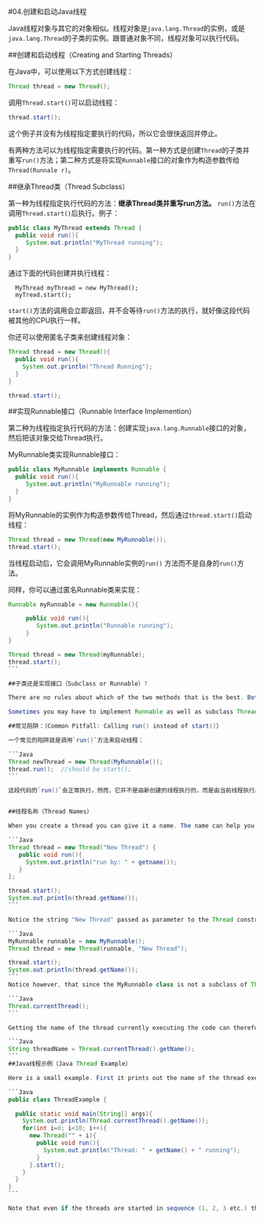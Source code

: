 #04.创建和启动Java线程

Java线程对象与其它的对象相似。线程对象是`java.lang.Thread`的实例，或是`java.lang.Thread`的子类的实例。跟普通对象不同，线程对象可以执行代码。

##创建和启动线程（Creating and Starting Threads）

在Java中，可以使用以下方式创建线程：

```Java
Thread thread = new Thread();
```

调用`Thread.start()`可以启动线程：

```Java
thread.start();
```

这个例子并没有为线程指定要执行的代码，所以它会很快返回并停止。

有两种方法可以为线程指定需要执行的代码。第一种方式是创建`Thread`的子类并重写`run()`方法；第二种方式是将实现`Runnable`接口的对象作为构造参数传给`Thread(Runnale r)`。

##继承Thread类（Thread Subclass）

第一种为线程指定执行代码的方法：**继承Thread类并重写run方法。**  `run()`方法在调用`Thread.start()`后执行。例子：

```Java
public class MyThread extends Thread {
  public void run(){
     System.out.println("MyThread running");
  }
}
```

通过下面的代码创建并执行线程：

```
  MyThread myThread = new MyThread();
  myTread.start();
```

`start()`方法的调用会立即返回，并不会等待`run()`方法的执行，就好像这段代码被其他的CPU执行一样。

你还可以使用匿名子类来创建线程对象：

```Java
Thread thread = new Thread(){
  public void run(){
    System.out.println("Thread Running");
  }
}

thread.start();
```

##实现Runnable接口（Runnable Interface Implemention）

第二种为线程指定执行代码的方法：创建实现`java.lang.Runnable`接口的对象，然后把该对象交给Thread执行。

MyRunnable类实现Runnable接口：

```Java
public class MyRunnable implements Runnable {
  public void run(){
     System.out.println("MyRunnable running");
  }
}
```

将MyRunnable的实例作为构造参数传给Thread，然后通过`thread.start()`启动线程：

```Java
Thread thread = new Thread(new MyRunnable());
thread.start();
```

当线程启动后，它会调用MyRunnable实例的`run()` 方法而不是自身的`run()`方法。


同样，你可以通过匿名Runnable类来实现：

````Java
Runnable myRunnable = new Runnable(){

	 public void run(){
		System.out.println("Runnable running");
	 }
}

Thread thread = new Thread(myRunnable);
thread.start();
```

##子类还是实现接口（Subclass or Runnable）?

There are no rules about which of the two methods that is the best. Both methods works. Personally though, I prefer implementing Runnable, and handing an instance of the implementation to a Thread instance. When having the Runnable's executed by a thread pool it is easy to queue up the Runnable instances until a thread from the pool is idle. This is a little harder to do with Thread subclasses.

Sometimes you may have to implement Runnable as well as subclass Thread. For instance, if creating a subclass of Thread that can execute more than one Runnable. This is typically the case when implementing a thread pool. ??? Thread本身已经实现Runnable接口，这段话如何理解？？

##常见陷阱：（Common Pitfall: Calling run() instead of start()）

一个常见的陷阱就是调用`run()`方法来启动线程：

```Java
Thread newThread = new Thread(MyRunnable());
thread.run();  //should be start();
```

这段代码的`run()`会正常执行，然而，它并不是由新创建的线程执行的，而是由当前线程执行。如果要创建新的线程来执行，必须调用`start()`方法而不是`run()`方法。


##线程名称（Thread Names）

When you create a thread you can give it a name. The name can help you distinguish different threads from each other. For instance, if multiple threads write to System.out it can be handy to see which thread wrote the text. Here is an example:

```Java
Thread thread = new Thread("New Thread") {
   public void run(){
     System.out.println("run by: " + getname());
   }
};

thread.start();
System.out.println(thread.getName());
```

Notice the string "New Thread" passed as parameter to the Thread constructor. This string is the name of the thread. The name can be obtained by the Thread's getName() method. You can also pass a name to a Thread when using a Runnable implementation. Here is how that looks:

```Java
MyRunnable runnable = new MyRunnable();
Thread thread = new Thread(runnable, "New Thread");

thread.start();
System.out.println(thread.getName());
```
Notice however, that since the MyRunnable class is not a subclass of Thread, it does not have access to the getName() method of the thread executing it. A reference to the currently executing thread can be obtained using the call

```Java
Thread.currentThread();
```

Getting the name of the thread currently executing the code can therefore be done like this:

```Java
String threadName = Thread.currentThread().getName();
```
##Java线程示例（Java Thread Example）

Here is a small example. First it prints out the name of the thread executing the main() method. This thread is assigned by the JVM. Then it starts up 10 threads and give them all a number as name ("" + i). Each thread then prints its name out, and then stops executing.

```Java
public class ThreadExample {

  public static void main(String[] args){
    System.out.println(Thread.currentThread().getName());
    for(int i=0; i<10; i++){
      new Thread("" + i){
        public void run(){
          System.out.println("Thread: " + getName() + " running");
        }
      }.start();
    }
  }
}
```

Note that even if the threads are started in sequence (1, 2, 3 etc.) they may not execute sequentially, meaning thread 1 may not be the first thread to write its name to System.out. This is because the threads are in principle executing in parallel and not sequentially. The JVM and/or operating system determines the order in which the threads are executed. This order does not have to be the same order in which they were started.